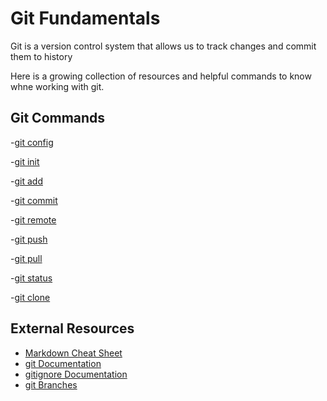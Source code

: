 # Git Fundamentals

Git is a version control system that allows us to track changes and commit them to history

Here is a growing collection of resources and helpful commands to know whne working with git.

## Git Commands

-[git config](./commands/Config.md)

-[git init](./commands/Init.md)

-[git add](./commands/Add.md)

-[git commit](./commands/Commit.md)

-[git remote](./commands/Remote.md)

-[git push](./commands/Push.md)

-[git pull](./commands/Pull.md)

-[git status](./commands/Status.md)

-[git clone](./commands/Clone.md)




## External Resources
- [Markdown Cheat Sheet](https://www.markdownguide.org/cheat-sheet/)
- [git Documentation](https://git-scm.com/docs)
- [gitignore Documentation](https://git-scm.com/docs/gitignore)
- [git Branches](https://git-scm.com/book/en/v2/Git-Branching-Branches-in-a-Nutshell)